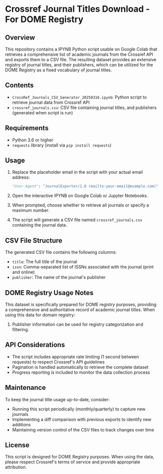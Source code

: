 # Crossref Journal Titles Download - For DOME Registry

## Overview
This repository contains a IPYNB Python script usable on Google Colab that retrieves a comprehensive list of academic journals from the Crossref API and exports them to a CSV file. The resulting dataset provides an extensive registry of journal titles, and their publishers, which can be utilized for the DOME Registry as a fixed vocabulary of journal titles.

## Contents
- `CrossRef_Journals_CSV_Generator_20250316.ipynb`: Python script to retrieve journal data from Crossref API
- `crossref_journals.csv`: CSV file containing journal titles, and publishers (generated when script is run)

## Requirements
- Python 3.6 or higher
- `requests` library (install via `pip install requests`)

## Usage
1. Replace the placeholder email in the script with your actual email address:
   ```python
   "User-Agent": "JournalExporter/1.0 (mailto:your-email@example.com)"
   ```

2. Open the interactive IPYNB on Google Colab or Jupyter Notebooks.

3. When prompted, choose whether to retrieve all journals or specify a maximum number.

4. The script will generate a CSV file named `crossref_journals.csv` containing the journal data.

## CSV File Structure
The generated CSV file contains the following columns:
- `title`: The full title of the journal
- `issn`: Comma-separated list of ISSNs associated with the journal (print and online)
- `publisher`: The name of the journal's publisher

## DOME Registry Usage Notes
This dataset is specifically prepared for DOME registry purposes, providing a comprehensive and authoritative record of academic journal titles. When using this data for domain registry:

1. Publisher information can be used for registry categorization and filtering.

## API Considerations
- The script includes appropriate rate limiting (1 second between requests) to respect Crossref's API guidelines
- Pagination is handled automatically to retrieve the complete dataset
- Progress reporting is included to monitor the data collection process

## Maintenance
To keep the journal title usage up-to-date, consider:
- Running this script periodically (monthly/quarterly) to capture new journals
- Implementing a diff comparison with previous exports to identify new additions
- Maintaining version control of the CSV files to track changes over time

## License
This script is designed for DOME Registry purposes. When using the data, please respect Crossref's terms of service and provide appropriate attribution.
